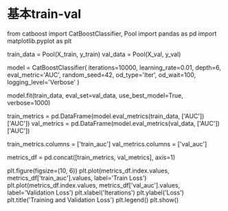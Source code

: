 # 基本train-val

from catboost import CatBoostClassifier, Pool
import pandas as pd
import matplotlib.pyplot as plt

train_data = Pool(X_train, y_train)
val_data = Pool(X_val, y_val)

model = CatBoostClassifier(
    iterations=10000,
    learning_rate=0.01,
    depth=6,
    eval_metric='AUC',
    random_seed=42,
    od_type='Iter',
    od_wait=100,
    logging_level='Verbose'
)

model.fit(train_data, eval_set=val_data, use_best_model=True, verbose=1000)

train_metrics = pd.DataFrame(model.eval_metrics(train_data, ['AUC'])['AUC'])
val_metrics = pd.DataFrame(model.eval_metrics(val_data, ['AUC'])['AUC'])

train_metrics.columns = ['train_auc']
val_metrics.columns = ['val_auc']

metrics_df = pd.concat([train_metrics, val_metrics], axis=1)

plt.figure(figsize=(10, 6))
plt.plot(metrics_df.index.values, metrics_df['train_auc'].values, label='Train Loss')
plt.plot(metrics_df.index.values, metrics_df['val_auc'].values, label='Validation Loss')
plt.xlabel('Iterations')
plt.ylabel('Loss')
plt.title('Training and Validation Loss')
plt.legend()
plt.show()

#




